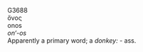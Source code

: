 <body>
  <p>G3688<br>  ὄνος  <br> onos  <br><i>on‘-os </i><br>Apparently a primary word; a <i>donkey:</i> - ass.<br></p>
 </body>